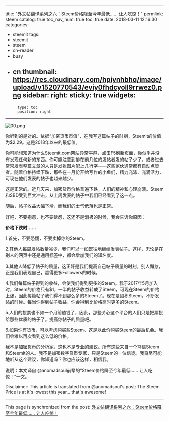
---
title: "外文帖翻译系列之六：Steem价格降至今年最低…… 让人吃惊！"
permlink: steem
catalog: true
toc_nav_num: true
toc: true
date: 2018-03-11 12:16:30
categories:
- steemit
tags:
- steemit
- steem
- cn-reader
- busy
- cn
thumbnail: https://res.cloudinary.com/hpiynhbhq/image/upload/v1520770543/eviy0fhdcyoll9rrwez0.png
sidebar:
    right:
        sticky: true
widgets:
    -
        type: toc
        position: right
---


![00.png](https://res.cloudinary.com/hpiynhbhq/image/upload/v1520770543/eviy0fhdcyoll9rrwez0.png)




你听到的是对的。依据“加密货币市值”，在我写这篇帖子的时刻，Steemit的价值为$2.29。这是2018年以来的最低值。

你可能想知道为什么Steemit.com网站异常平静，点击F5刷新页面，你似乎并没有发现任何新的东西。你可能注意到排在前几位的发帖者发的帖子少了，或者过去常常发表整篇文章的人只是发张图片配上几行字——这些家伙通常都有自动点赞者。随着价格持续下跌，那些在一月份开始写作的小鱼们，精力充沛、充满活力，可现在他们发表的帖子也越来越少。

这是正常的。近几天来，加密货币价格普遍下跌，人们的精神和心理崩溃。Steem 和SBD受到巨大冲击，从上周发表的帖子中我们已经看到了这一点。

随后，帖子收益大幅下滑，而我们的士气低落也是正常。

好吧，不要抱怨，也不要诉怨，这还不是消极的时候，我会告诉你原因：

**价格下跌时……**

1.首先，不要恐慌，不要卖掉你的Steem。

2.其他人每周发帖数量减少，我们可以一如既往地继续发表帖子。这样，无论是在别人的网页中还是通用标签中，都会增加我们的知名度。

3.其他人降低了帖子的质量，这正好是我们提高自己帖子质量的时刻。别人懈怠，正是我们表现自己，赢得更多Followers的时候。

4.我们每篇帖子得到的收益，会使我们得到更多的Steem。我于2017年5月加入时，Steem的价格只有$1，一半的帖子收益转成了Steem，可现在Steem的价格上涨，因此每篇帖子我们得不到那么多的Steem了。现在是囤积Steem，不断发帖的时候。每当你得到帖子收益，你会得到比价格高时更多的Steem。

5.人们的投票也不如一个月前值钱了，因此，那些关心这个平台的人们只是把票投给那些优质的帖子了。提高你帖子的质量吧。

6.如果你有货币，可以考虑购买些Steem。这是以此价购买Steem的最后机会。我们会难以再次看到这么低的价格。

我不是加密货币的分析家，这也不是专业的建议。所有这些来自一个笃信Steem 和Steemit的人。我不是加密数字货币专家，只是Steem的一位信徒。我将尽可能地听从这个建议，你知道吗？你也应该这样，相信我。

说明：本文译自 @anomadsoul前辈的“Steem价格降至今年最低…… 让人吃惊！”一文。

Disclaimer: This article is translated from @anomadsoul's post: The Steem Price is at it´s lowest this year... that´s awesome!

- - -

This page is synchronized from the post: [外文帖翻译系列之六：Steem价格降至今年最低…… 让人吃惊！](https://steemit.com/@bring/steem)
